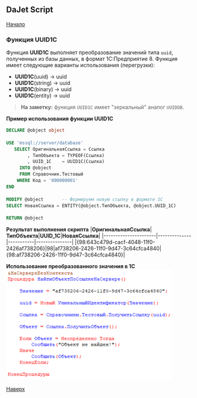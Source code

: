 ## DaJet Script

[Начало](https://github.com/zhichkin/dajet/tree/main/doc/dajet-script/README.md)

### Функция UUID1C

Функция **UUID1C** выполняет преобразование значений типа ```uuid```, полученных из базы данных, в формат 1С:Предприятие 8. Функция имеет следующие варианты использования (перегрузки):
- **UUID1C**(uuid)   -> uuid
- **UUID1C**(string) -> uuid
- **UUID1C**(binary) -> uuid
- **UUID1C**(entity) -> uuid

> **На заметку:** функция ```UUID1C``` имеет "зеркальный" аналог ```UUIDDB```.

**Пример использования функции UUID1C**
```SQL
DECLARE @object object

USE 'mssql://server/database'
   SELECT ОригинальнаяСсылка = Ссылка
        , ТипОбъекта = TYPEOF(Ссылка)
        , UUID_1C    = UUID1C(Ссылка)
     INTO @object
     FROM Справочник.Тестовый
    WHERE Код = '000000001'
END

MODIFY @object       -- Формируем новую ссылку в формате 1С
SELECT НоваяСсылка = ENTITY(@object.ТипОбъекта, @object.UUID_1C)

RETURN @object
```

**Результат выполнения скрипта**
|**ОригинальнаяСсылка**|**ТипОбъекта**|**UUID_1C**|**НоваяСсылка**|
|----------------------|--------------|-----------|---------------|
|{98:643c479d-cacf-4048-11f0-2426af738206}|98|af738206-2426-11f0-9d47-3c64cfca4840|{98:af738206-2426-11f0-9d47-3c64cfca4840}|

**Использование преобразованного значения в 1С**
![Использование uuid в 1С](https://github.com/zhichkin/dajet/blob/main/doc/img/dajet-script-database-convert-uuid-1c-code.png)

[Наверх](#функция-uuid1c)
